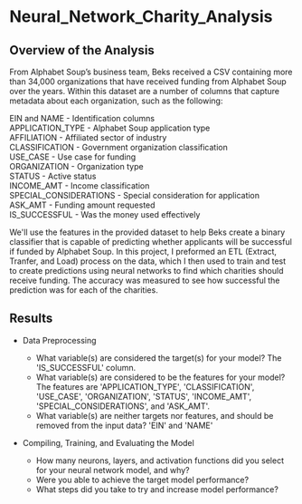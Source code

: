 # Neural_Network_Charity_Analysis

## Overview of the Analysis

From Alphabet Soup’s business team, Beks received a CSV containing more than 34,000 organizations that have received funding from Alphabet Soup over the years. Within this dataset are a number of columns that capture metadata about each organization, such as the following:

EIN and NAME - Identification columns <br/>
APPLICATION_TYPE - Alphabet Soup application type <br/>
AFFILIATION - Affiliated sector of industry <br/>
CLASSIFICATION - Government organization classification <br/>
USE_CASE - Use case for funding <br/>
ORGANIZATION - Organization type <br/>
STATUS - Active status <br/>
INCOME_AMT - Income classification <br/>
SPECIAL_CONSIDERATIONS - Special consideration for application <br/>
ASK_AMT - Funding amount requested <br/>
IS_SUCCESSFUL - Was the money used effectively <br/>

We'll use the features in the provided dataset to help Beks create a binary classifier that is capable of predicting whether applicants will be successful if funded by Alphabet Soup. In this project, I preformed an ETL (Extract, Tranfer, and Load) process on the data, which I then used to train and test to create predictions using neural networks to find which charities should receive funding. The accuracy was measured to see how successful the prediction was for each of the charities.

## Results

* Data Preprocessing
  * What variable(s) are considered the target(s) for your model? The 'IS_SUCCESSFUL' column.
  * What variable(s) are considered to be the features for your model? The features are 'APPLICATION_TYPE', 'CLASSIFICATION', 'USE_CASE', 'ORGANIZATION', 'STATUS', 'INCOME_AMT', 'SPECIAL_CONSIDERATIONS', and 'ASK_AMT'.
  * What variable(s) are neither targets nor features, and should be removed from the input data? 'EIN' and 'NAME'

* Compiling, Training, and Evaluating the Model
  * How many neurons, layers, and activation functions did you select for your neural network model, and why?
  * Were you able to achieve the target model performance?
  * What steps did you take to try and increase model performance?
